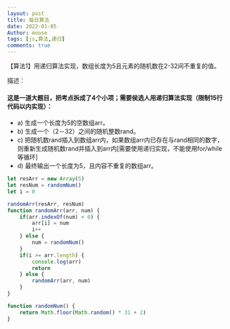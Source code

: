 ```yaml
---
layout: post
title: 每日算法
date: 2022-01-05
Author: moose
tags: [js,算法,递归]
comments: true
---
```


【算法1】用递归算法实现，数组长度为5且元素的随机数在2-32间不重复的值。

<!-- more -->

描述：
#### 这是一道大题目，把考点拆成了4个小项；需要侯选人用递归算法实现（限制15行代码以内实现）：
* a) 生成一个长度为5的空数组arr。
* b) 生成一个（2－32）之间的随机整数rand。
* c) 把随机数rand插入到数组arr内，如果数组arr内已存在与rand相同的数字，则重新生成随机数rand并插入到arr内[需要使用递归实现，不能使用for/while等循环]
* d) 最终输出一个长度为5，且内容不重复的数组arr。

```javascript
let resArr = new Array(5)
let resNum = randomNum()
let i = 0

randomArr(resArr, resNum)
function randomArr(arr, num) {
    if(arr.indexOf(num) < 0) {
        arr[i] = num
        i++
    } else {
        num = randomNum()
    }
    if(i >= arr.length) {
        console.log(arr)
        return 
    } else {
        randomArr(arr, num)
    }
}

function randomNum() {
    return Math.floor(Math.random() * 31 + 2)
}
```